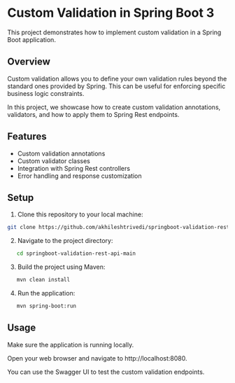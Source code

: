 # Custom Validation in Spring Boot 3

This project demonstrates how to implement custom validation in a Spring Boot application.

## Overview

Custom validation allows you to define your own validation rules beyond the standard ones provided by Spring. This can be useful for enforcing specific business logic constraints.

In this project, we showcase how to create custom validation annotations, validators, and how to apply them to Spring Rest endpoints.

## Features

- Custom validation annotations
- Custom validator classes
- Integration with Spring Rest controllers
- Error handling and response customization

## Setup

1. Clone this repository to your local machine:

```bash
git clone https://github.com/akhileshtrivedi/springboot-validation-rest-api-main.git
``` 
2. Navigate to the project directory:

```sh
   cd springboot-validation-rest-api-main
```     
3. Build the project using Maven:

```sh
   mvn clean install
```   
4. Run the application:

```sh
   mvn spring-boot:run
```


## Usage
Make sure the application is running locally.

Open your web browser and navigate to http://localhost:8080.

You can use the Swagger UI to test the custom validation endpoints.